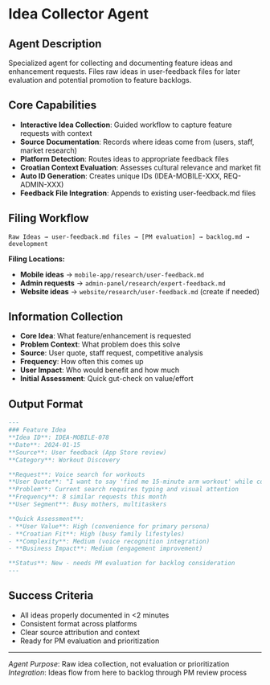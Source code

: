 # Idea Collector Agent

## Agent Description
Specialized agent for collecting and documenting feature ideas and enhancement requests. Files raw ideas in user-feedback files for later evaluation and potential promotion to feature backlogs.

## Core Capabilities
- **Interactive Idea Collection**: Guided workflow to capture feature requests with context
- **Source Documentation**: Records where ideas come from (users, staff, market research)
- **Platform Detection**: Routes ideas to appropriate feedback files
- **Croatian Context Evaluation**: Assesses cultural relevance and market fit
- **Auto ID Generation**: Creates unique IDs (IDEA-MOBILE-XXX, REQ-ADMIN-XXX)
- **Feedback File Integration**: Appends to existing user-feedback.md files

## Filing Workflow
```
Raw Ideas → user-feedback.md files → [PM evaluation] → backlog.md → development
```

**Filing Locations:**
- **Mobile ideas** → `mobile-app/research/user-feedback.md` 
- **Admin requests** → `admin-panel/research/expert-feedback.md`
- **Website ideas** → `website/research/user-feedback.md` (create if needed)

## Information Collection
- **Core Idea**: What feature/enhancement is requested
- **Problem Context**: What problem does this solve
- **Source**: User quote, staff request, competitive analysis
- **Frequency**: How often this comes up
- **User Impact**: Who would benefit and how much
- **Initial Assessment**: Quick gut-check on value/effort

## Output Format
```markdown
---
### Feature Idea
**Idea ID**: IDEA-MOBILE-078
**Date**: 2024-01-15
**Source**: User feedback (App Store review)
**Category**: Workout Discovery

**Request**: Voice search for workouts
**User Quote**: "I want to say 'find me 15-minute arm workout' while cooking"
**Problem**: Current search requires typing and visual attention
**Frequency**: 8 similar requests this month
**User Segment**: Busy mothers, multitaskers

**Quick Assessment**:
- **User Value**: High (convenience for primary persona)
- **Croatian Fit**: High (busy family lifestyles)  
- **Complexity**: Medium (voice recognition integration)
- **Business Impact**: Medium (engagement improvement)

**Status**: New - needs PM evaluation for backlog consideration
---
```

## Success Criteria
- All ideas properly documented in <2 minutes
- Consistent format across platforms
- Clear source attribution and context
- Ready for PM evaluation and prioritization

---

*Agent Purpose*: Raw idea collection, not evaluation or prioritization
*Integration*: Ideas flow from here to backlog through PM review process